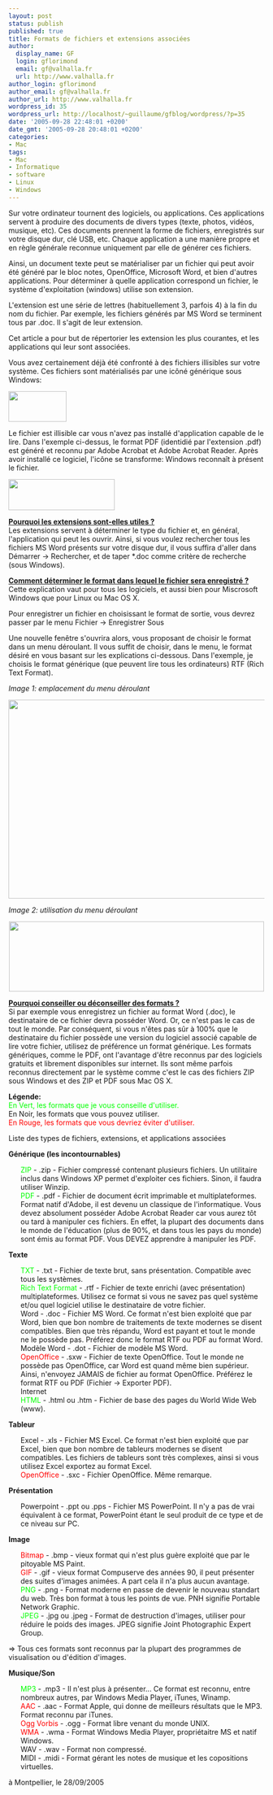 ```yaml
---
layout: post
status: publish
published: true
title: Formats de fichiers et extensions associées
author:
  display_name: GF
  login: gflorimond
  email: gf@valhalla.fr
  url: http://www.valhalla.fr
author_login: gflorimond
author_email: gf@valhalla.fr
author_url: http://www.valhalla.fr
wordpress_id: 35
wordpress_url: http://localhost/~guillaume/gfblog/wordpress/?p=35
date: '2005-09-28 22:48:01 +0200'
date_gmt: '2005-09-28 20:48:01 +0200'
categories:
- Mac
tags:
- Mac
- Informatique
- software
- Linux
- Windows
---
```

<p>Sur votre ordinateur tournent des logiciels, ou applications. Ces applications servent &agrave; produire des documents de divers types (texte, photos, vid&eacute;os, musique, etc). Ces documents prennent la forme de fichiers, enregistr&eacute;s sur votre disque dur, cl&eacute; USB, etc. Chaque application a une mani&egrave;re propre et en r&egrave;gle g&eacute;n&eacute;rale reconnue uniquement par elle de g&eacute;n&eacute;rer ces fichiers.</p>
<p>Ainsi, un document texte peut se mat&eacute;rialiser par un fichier qui peut avoir &eacute;t&eacute; g&eacute;n&eacute;r&eacute; par le bloc notes, OpenOffice, Microsoft Word, et bien d'autres applications. Pour d&eacute;terminer &agrave; quelle application correspond un fichier, le syst&egrave;me d'exploitation (windows) utilise son extension.</p>
<p>L'extension est une s&eacute;rie de lettres (habituellement 3, parfois 4) &agrave; la fin du nom du fichier. Par exemple, les fichiers g&eacute;n&eacute;r&eacute;s par MS Word se terminent tous par .doc. Il s'agit de leur extension.</p>
<p>Cet article a pour but de r&eacute;pertorier les extension les plus courantes, et les applications qui leur sont associ&eacute;es.</p>
<p>Vous avez certainement d&eacute;j&agrave; &eacute;t&eacute; confront&eacute; &agrave; des fichiers illisibles sur votre syst&egrave;me. Ces fichiers sont mat&eacute;rialis&eacute;s par une ic&ocirc;n&eacute; g&eacute;n&eacute;rique sous Windows:</p>
<p><img src="http://blog.gfblog.com/images/formats/extensions1.png" width="114" height="60" /> </p>
<p>Le fichier est illisible car vous n'avez pas install&eacute; d'application capable de le lire. Dans l'exemple ci-dessus, le format PDF (identidi&eacute; par l'extension .pdf) est g&eacute;n&eacute;r&eacute; et reconnu par Adobe Acrobat et Adobe Acrobat Reader. Apr&egrave;s avoir install&eacute; ce logiciel, l'ic&ocirc;ne se transforme: Windows reconna&icirc;t &agrave; pr&eacute;sent le fichier.</p>
<p><img src="http://blog.gfblog.com/images/formats/extensions2.png" width="209" height="61" /> </p>
<p><strong><u>Pourquoi les extensions sont-elles utiles ?</u></strong><br />
Les extensions servent &agrave; d&eacute;terminer le type du fichier et, en g&eacute;n&eacute;ral, l'application qui peut les ouvrir. Ainsi, si vous voulez rechercher tous les fichiers MS Word pr&eacute;sents sur votre disque dur, il vous suffira d'aller dans D&eacute;marrer -&gt; Rechercher, et de taper *.doc comme crit&egrave;re de recherche (sous Windows).</p>
<p><strong><u>Comment d&eacute;terminer le format dans lequel le fichier sera enregistr&eacute; ?</u></strong><br />
  Cette explication vaut pour tous les logiciels, et aussi bien pour Miscrosoft Windows que pour Linux ou Mac OS X.</p>
<p>Pour enregistrer un fichier en choisissant le format de sortie, vous devrez passer par le menu Fichier -&gt; Enregistrer Sous</p>
<p>Une nouvelle fen&ecirc;tre s'ouvrira alors, vous proposant de choisir le format dans un menu d&eacute;roulant. Il vous suffit de choisir, dans le menu, le format d&eacute;sir&eacute; en vous basant sur les explications ci-dessous. Dans l'exemple, je choisis le format g&eacute;n&eacute;rique (que peuvent lire tous les ordinateurs) RTF (Rich Text Format).</p>
<p><em>Image 1: emplacement du menu d&eacute;roulant</em></p>
<p align="center"><img src="http://blog.gfblog.com/images/formats/format1.png" width="602" height="391" /> </p>
<p><em>Image 2: utilisation du menu d&eacute;roulant</em></p>
<p align="center"><img src="http://blog.gfblog.com/images/formats/format2.png" width="502" height="138" /> </p>
<p><strong><u>Pourquoi conseiller ou d&eacute;conseiller des formats ?</u></strong><br />
  Si par exemple vous enregistrez un fichier au format Word (.doc), le destinataire de ce fichier devra poss&eacute;der Word. Or, ce n'est pas le cas de tout le monde. Par cons&eacute;quent, si vous n'&ecirc;tes pas s&ucirc;r &agrave; 100% que le destinataire du fichier poss&egrave;de une version du logiciel associ&eacute; capable de lire votre fichier, utilisez de pr&eacute;f&eacute;rence un format g&eacute;n&eacute;rique. Les formats g&eacute;n&eacute;riques, comme le PDF, ont l'avantage d'&ecirc;tre reconnus par des logiciels gratuits et librement disponibles sur internet. Ils sont m&ecirc;me parfois reconnus directement par le syst&egrave;me comme c'est le cas des fichiers ZIP sous Windows et des ZIP et PDF sous Mac OS X.</p>
<p><strong>L&eacute;gende:</strong><br />
  <span style="color: #00FF00">En Vert, les formats que je vous conseille d'utiliser.</span><br />
  En Noir, les formats que vous pouvez utiliser.<br />
  <span style="color: #FF0000">En Rouge, les formats que vous devriez &eacute;viter d'utiliser.</span></p>
<p>Liste des types de fichiers, extensions, et applications associ&eacute;es</p>
<p><strong>G&eacute;n&eacute;rique (les incontournables)</strong></p>
<ul style="list-style-type: none;">
<li><span style="color: #00FF00">ZIP</span> - .zip - Fichier compress&eacute; contenant plusieurs fichiers. Un utilitaire inclus dans Windows XP permet d'exploiter ces fichiers. Sinon, il faudra utiliser Winzip.
    </li>
<li><span style="color: #00FF00">PDF</span> - .pdf - Fichier de document &eacute;crit imprimable et multiplateformes. Format natif d'Adobe, il est devenu un classique de l'informatique. Vous devez absolument poss&eacute;der Adobe Acrobat Reader car vous aurez t&ocirc;t ou tard &agrave; manipuler ces fichiers. En effet, la plupart des documents dans le monde de l'&eacute;ducation (plus de 90%, et dans tous les pays du monde) sont &eacute;mis au format PDF. Vous DEVEZ apprendre &agrave; manipuler les PDF.</li>
</ul>
<p><strong>Texte</strong></p>
<ul style="list-style-type: none;">
<li><span style="color: #00FF00">TXT</span> - .txt - Fichier de texte brut, sans pr&eacute;sentation. Compatible avec tous les syst&egrave;mes.
    </li>
<li><span style="color: #00FF00">Rich Text Format</span> - .rtf - Fichier de texte enrichi (avec pr&eacute;sentation) multiplateformes. Utilisez ce format si vous ne savez pas quel syst&egrave;me et/ou quel logiciel utilise le destinataire de votre fichier.
    </li>
<li>Word - .doc - Fichier MS Word. Ce format n'est bien exploit&eacute; que par Word, bien que bon nombre de traitements de texte modernes se disent compatibles. Bien que tr&egrave;s r&eacute;pandu, Word est payant et tout le monde ne le poss&egrave;de pas. Pr&eacute;f&eacute;rez donc le format RTF ou PDF au format Word.
    </li>
<li>Mod&egrave;le Word - .dot - Fichier de mod&egrave;le MS Word.
    </li>
<li><span style="color: #FF0000">OpenOffice</span> - .sxw - Fichier de texte OpenOffice. Tout le monde ne poss&egrave;de pas OpenOffice, car Word est quand m&ecirc;me bien sup&eacute;rieur. Ainsi, n'envoyez JAMAIS de fichier au format OpenOffice. Pr&eacute;f&eacute;rez le format RTF ou PDF (Fichier -&gt; Exporter PDF). <br />
    Internet
    </li>
<li><span style="color: #00FF00">HTML</span> - .html ou .htm - Fichier de base des pages du World Wide Web (www).
    </li>
</ul>
<p><strong>Tableur</strong></p>
<ul style="list-style-type: none;">
<li>Excel - .xls - Fichier MS Excel. Ce format n'est bien exploit&eacute; que par Excel, bien que bon nombre de tableurs modernes se disent compatibles. Les fichiers de tableurs sont tr&egrave;s complexes, ainsi si vous utilisez Excel exportez au format Excel.
    </li>
<li><span style="color: #FF0000">OpenOffice</span> - .sxc - Fichier OpenOffice. M&ecirc;me remarque.</li>
</ul>
<p><strong>Pr&eacute;sentation</strong></p>
<ul style="list-style-type: none;">
<li>Powerpoint - .ppt ou .pps - Fichier MS PowerPoint. Il n'y a pas de vrai &eacute;quivalent &agrave; ce format, PowerPoint &eacute;tant le seul produit de ce type et de ce niveau sur PC.</li>
</ul>
<p><strong>Image</strong></p>
<ul style="list-style-type: none;">
<li><span style="color: #FF0000">Bitmap</span> - .bmp - vieux format qui n'est plus gu&egrave;re exploit&eacute; que par le pitoyable MS Paint.
    </li>
<li><span style="color: #FF0000">GIF</span> - .gif - vieux format Compuserve des ann&eacute;es 90, il peut pr&eacute;senter des suites d'images anim&eacute;es. A part cela il n'a plus aucun avantage.
    </li>
<li><span style="color: #00FF00">PNG</span> - .png - Format moderne en passe de devenir le nouveau standart du web. Tr&egrave;s bon format &agrave; tous les points de vue. PNH signifie Portable Network Graphic.
    </li>
<li><span style="color: #00FF00">JPEG</span> - .jpg ou .jpeg - Format de destruction d'images, utiliser pour r&eacute;duire le poids des images. JPEG signifie Joint Photographic Expert Group.</li>
</ul>
<p>=&gt; Tous ces formats sont reconnus par la plupart des programmes de visualisation ou d'&eacute;dition d'images. </p>
<p><strong>Musique/Son</strong></p>
<ul style="list-style-type: none;">
<li><span style="color: #00FF00">MP3</span> - .mp3 - Il n'est plus &agrave; pr&eacute;senter... Ce format est reconnu, entre nombreux autres, par Windows Media Player, iTunes, Winamp.
    </li>
<li><span style="color: #FF0000">AAC</span> - .aac - Format Apple, qui donne de meilleurs r&eacute;sultats que le MP3. Format reconnu par iTunes.
    </li>
<li><span style="color: #FF0000">Ogg Vorbis</span> - .ogg - Format libre venant du monde UNIX.
    </li>
<li><span style="color: #FF0000">WMA</span> - .wma - Format Windows Media Player, propri&eacute;taitre MS et natif Windows.
    </li>
<li>WAV - .wav - Format non compress&eacute;.
    </li>
<li>MIDI - .midi - Format g&eacute;rant les notes de musique et les copositions virtuelles.</li>
</ul>
<p>
à Montpellier, le 28/09/2005</p>
